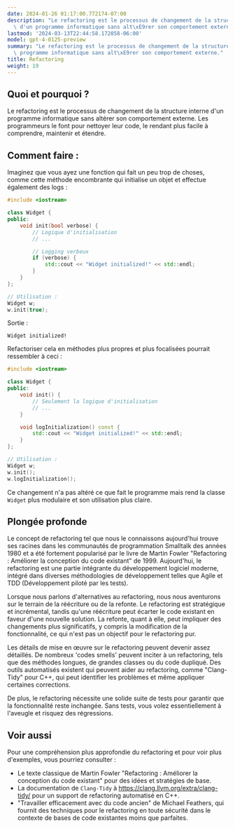 ```yaml
---
date: 2024-01-26 01:17:00.772174-07:00
description: "Le refactoring est le processus de changement de la structure interne\
  \ d'un programme informatique sans alt\xE9rer son comportement externe. Les programmeurs\u2026"
lastmod: '2024-03-13T22:44:58.172058-06:00'
model: gpt-4-0125-preview
summary: "Le refactoring est le processus de changement de la structure interne d'un\
  \ programme informatique sans alt\xE9rer son comportement externe."
title: Refactoring
weight: 19
---
```


## Quoi et pourquoi ?

Le refactoring est le processus de changement de la structure interne d'un programme informatique sans altérer son comportement externe. Les programmeurs le font pour nettoyer leur code, le rendant plus facile à comprendre, maintenir et étendre.

## Comment faire :

Imaginez que vous ayez une fonction qui fait un peu trop de choses, comme cette méthode encombrante qui initialise un objet et effectue également des logs :

```C++
#include <iostream>

class Widget {
public:
    void init(bool verbose) {
        // Logique d'initialisation
        // ...

        // Logging verbeux
        if (verbose) {
            std::cout << "Widget initialized!" << std::endl;
        }
    }
};

// Utilisation :
Widget w;
w.init(true);
```

Sortie :
```
Widget initialized!
```

Refactoriser cela en méthodes plus propres et plus focalisées pourrait ressembler à ceci :

```C++
#include <iostream>

class Widget {
public:
    void init() {
        // Seulement la logique d'initialisation
        // ...
    }

    void logInitialization() const {
        std::cout << "Widget initialized!" << std::endl;
    }
};

// Utilisation :
Widget w;
w.init();
w.logInitialization();
```

Ce changement n'a pas altéré ce que fait le programme mais rend la classe `Widget` plus modulaire et son utilisation plus claire.

## Plongée profonde

Le concept de refactoring tel que nous le connaissons aujourd'hui trouve ses racines dans les communautés de programmation Smalltalk des années 1980 et a été fortement popularisé par le livre de Martin Fowler "Refactoring : Améliorer la conception du code existant" de 1999. Aujourd'hui, le refactoring est une partie intégrante du développement logiciel moderne, intégré dans diverses méthodologies de développement telles que Agile et TDD (Développement piloté par les tests).

Lorsque nous parlons d'alternatives au refactoring, nous nous aventurons sur le terrain de la réécriture ou de la refonte. Le refactoring est stratégique et incrémental, tandis qu'une réécriture peut écarter le code existant en faveur d'une nouvelle solution. La refonte, quant à elle, peut impliquer des changements plus significatifs, y compris la modification de la fonctionnalité, ce qui n'est pas un objectif pour le refactoring pur.

Les détails de mise en œuvre sur le refactoring peuvent devenir assez détaillés. De nombreux 'codes smells' peuvent inciter à un refactoring, tels que des méthodes longues, de grandes classes ou du code dupliqué. Des outils automatisés existent qui peuvent aider au refactoring, comme "Clang-Tidy" pour C++, qui peut identifier les problèmes et même appliquer certaines corrections.

De plus, le refactoring nécessite une solide suite de tests pour garantir que la fonctionnalité reste inchangée. Sans tests, vous volez essentiellement à l'aveugle et risquez des régressions.

## Voir aussi

Pour une compréhension plus approfondie du refactoring et pour voir plus d'exemples, vous pourriez consulter :

- Le texte classique de Martin Fowler "Refactoring : Améliorer la conception du code existant" pour des idées et stratégies de base.
- La documentation de `Clang-Tidy` à https://clang.llvm.org/extra/clang-tidy/ pour un support de refactoring automatisé en C++.
- "Travailler efficacement avec du code ancien" de Michael Feathers, qui fournit des techniques pour le refactoring en toute sécurité dans le contexte de bases de code existantes moins que parfaites.
